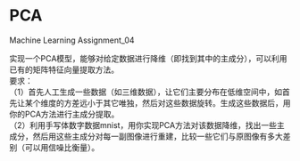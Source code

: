 # PCA
Machine Learning Assignment_04

实现一个PCA模型，能够对给定数据进行降维（即找到其中的主成分），可以利用已有的矩阵特征向量提取方法。  
要求：  
（1）首先人工生成一些数据（如三维数据），让它们主要分布在低维空间中，如首先让某个维度的方差远小于其它唯独，然后对这些数据旋转。生成这些数据后，用你的PCA方法进行主成分提取。  
（2）利用手写体数字数据mnist，用你实现PCA方法对该数据降维，找出一些主成分，然后用这些主成分对每一副图像进行重建，比较一些它们与原图像有多大差别（可以用信噪比衡量）。  
